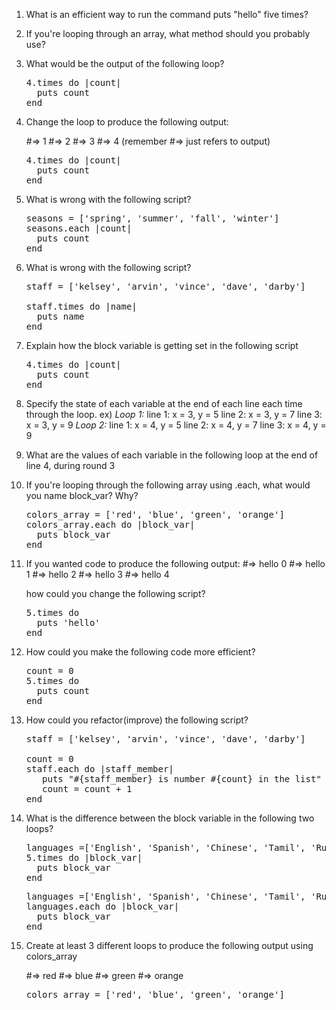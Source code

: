 1. What is an efficient way to run the command puts "hello" five times?


1. If you're looping through an array, what method should you probably use?


1. What would be the output of the following loop?

   <pre>
   4.times do |count|
     puts count
   end
   </pre>

1. Change the loop to produce the following output:

   \#=> 1
   \#=> 2
   \#=> 3
   \#=> 4
   (remember #=> just refers to output)

   <pre>
   4.times do |count|
     puts count
   end
   </pre>

1. What is wrong with the following script?

   <pre>
   seasons = ['spring', 'summer', 'fall', 'winter']
   seasons.each |count|
     puts count
   end
   </pre>

1. What is wrong with the following script?

   <pre>
   staff = ['kelsey', 'arvin', 'vince', 'dave', 'darby']

   staff.times do |name|
     puts name
   end
   </pre>

1. Explain how the block variable is getting set in the following script

   <pre>
   4.times do |count|
     puts count
   end
   </pre>

1. Specify the state of each variable at the end of each line each time through the loop.
   ex)
   _Loop 1:_
   line 1: x = 3, y = 5
   line 2: x = 3, y = 7
   line 3: x = 3, y = 9
   _Loop 2:_
   line 1: x = 4, y = 5
   line 2: x = 4, y = 7
   line 3: x = 4, y = 9


1. What are the values of each variable in the following loop at the end of line 4, during round 3





1. If you're looping through the following array using .each, what would you name block_var? Why?

   <pre>
   colors_array = ['red', 'blue', 'green', 'orange']
   colors_array.each do |block_var|
     puts block_var
   end
   </pre>


1. If you wanted code to produce the following output:
   \#=> hello 0
   \#=> hello 1
   \#=> hello 2
   \#=> hello 3
   \#=> hello 4

   how could you change the following script?

   <pre>
   5.times do
     puts 'hello'
   end
   </pre>


1. How could you make the following code more efficient?

   <pre>
   count = 0
   5.times do
     puts count
   end
   </pre>

1. How could you refactor(improve) the following script?

   <pre>
   staff = ['kelsey', 'arvin', 'vince', 'dave', 'darby']

   count = 0
   staff.each do |staff_member|
      puts "#{staff_member} is number #{count} in the list"
      count = count + 1
   end
   </pre>


1. What is the difference between the block variable in the following two loops?

   <pre>
   languages =['English', 'Spanish', 'Chinese', 'Tamil', 'Russian']
   5.times do |block_var|
     puts block_var
   end
   </pre>

   <pre>
   languages =['English', 'Spanish', 'Chinese', 'Tamil', 'Russian']
   languages.each do |block_var|
     puts block_var
   end
   </pre>


1. Create at least 3 different loops to produce the following output using colors_array

   \#=> red
   \#=> blue
   \#=> green
   \#=> orange

   <pre>
   colors_array = ['red', 'blue', 'green', 'orange']
   </pre>

